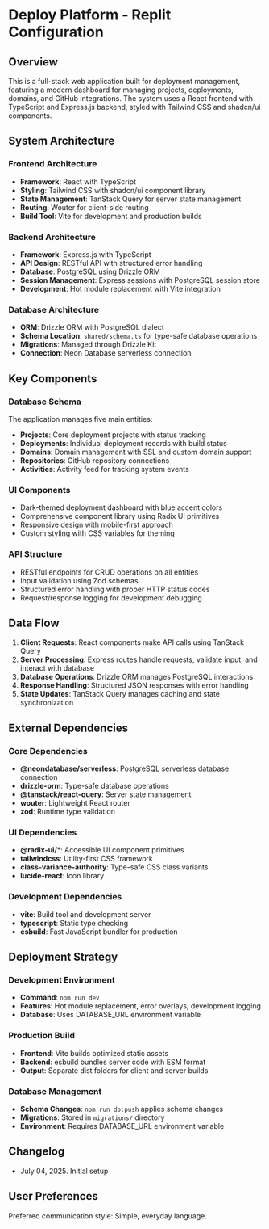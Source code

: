 # Deploy Platform - Replit Configuration

## Overview

This is a full-stack web application built for deployment management, featuring a modern dashboard for managing projects, deployments, domains, and GitHub integrations. The system uses a React frontend with TypeScript and Express.js backend, styled with Tailwind CSS and shadcn/ui components.

## System Architecture

### Frontend Architecture
- **Framework**: React with TypeScript
- **Styling**: Tailwind CSS with shadcn/ui component library
- **State Management**: TanStack Query for server state management
- **Routing**: Wouter for client-side routing
- **Build Tool**: Vite for development and production builds

### Backend Architecture
- **Framework**: Express.js with TypeScript
- **API Design**: RESTful API with structured error handling
- **Database**: PostgreSQL using Drizzle ORM
- **Session Management**: Express sessions with PostgreSQL session store
- **Development**: Hot module replacement with Vite integration

### Database Architecture
- **ORM**: Drizzle ORM with PostgreSQL dialect
- **Schema Location**: `shared/schema.ts` for type-safe database operations
- **Migrations**: Managed through Drizzle Kit
- **Connection**: Neon Database serverless connection

## Key Components

### Database Schema
The application manages five main entities:
- **Projects**: Core deployment projects with status tracking
- **Deployments**: Individual deployment records with build status
- **Domains**: Domain management with SSL and custom domain support
- **Repositories**: GitHub repository connections
- **Activities**: Activity feed for tracking system events

### UI Components
- Dark-themed deployment dashboard with blue accent colors
- Comprehensive component library using Radix UI primitives
- Responsive design with mobile-first approach
- Custom styling with CSS variables for theming

### API Structure
- RESTful endpoints for CRUD operations on all entities
- Input validation using Zod schemas
- Structured error handling with proper HTTP status codes
- Request/response logging for development debugging

## Data Flow

1. **Client Requests**: React components make API calls using TanStack Query
2. **Server Processing**: Express routes handle requests, validate input, and interact with database
3. **Database Operations**: Drizzle ORM manages PostgreSQL interactions
4. **Response Handling**: Structured JSON responses with error handling
5. **State Updates**: TanStack Query manages caching and state synchronization

## External Dependencies

### Core Dependencies
- **@neondatabase/serverless**: PostgreSQL serverless database connection
- **drizzle-orm**: Type-safe database operations
- **@tanstack/react-query**: Server state management
- **wouter**: Lightweight React router
- **zod**: Runtime type validation

### UI Dependencies
- **@radix-ui/***: Accessible UI component primitives
- **tailwindcss**: Utility-first CSS framework
- **class-variance-authority**: Type-safe CSS class variants
- **lucide-react**: Icon library

### Development Dependencies
- **vite**: Build tool and development server
- **typescript**: Static type checking
- **esbuild**: Fast JavaScript bundler for production

## Deployment Strategy

### Development Environment
- **Command**: `npm run dev`
- **Features**: Hot module replacement, error overlays, development logging
- **Database**: Uses DATABASE_URL environment variable

### Production Build
- **Frontend**: Vite builds optimized static assets
- **Backend**: esbuild bundles server code with ESM format
- **Output**: Separate dist folders for client and server builds

### Database Management
- **Schema Changes**: `npm run db:push` applies schema changes
- **Migrations**: Stored in `migrations/` directory
- **Environment**: Requires DATABASE_URL environment variable

## Changelog

- July 04, 2025. Initial setup

## User Preferences

Preferred communication style: Simple, everyday language.